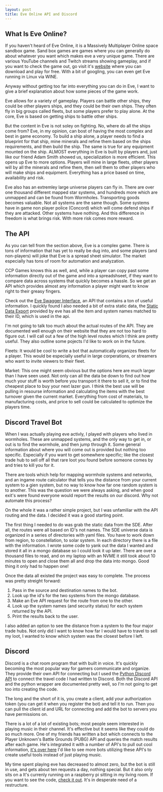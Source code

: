 ```yaml
---
layout: post
title: Eve Online API and Discord
---
```


## What Is Eve Online?

If you haven't heard of Eve Online, it is a Massively Multiplayer Online space 
sandbox game.  Sand box games are games where you can generally do about 
whatever you want which makes eve a very unique game.  There are various 
YouTube channels and Twitch streams showing gameplay, and if you want to 
check the game out, go visit it's [website](https://www.eveonline.com/) where 
you can download and play for free.  With a bit of googling, you can even 
get Eve running in Linux via WINE.

Anyway without getting too far into everything you can do in Eve, I want to 
give a brief explanation about how some pieces of the game work.  

Eve allows for a variety of gameplay.  Players can battle other ships, they 
could be other players ships, and they could be their own ships.  They often 
fly in big groups called fleets, but some players prefer to play alone.  At the 
core, Eve is based on getting ships to battle other ships.

But the content in Eve is not soley on fighting.  No, where do all the ships 
come from?  Eve, in my opinion, can bost of having the most complex and best 
in game economy.  To build a ship alone, a player needs to find a blueprint for 
that ship, mine minerals and refine them based on the ships requirements, and 
then build the ship.  The same is true for any equipment mounted on the 
ship.  ALMOST everything in Eve is built by players and, just like our friend 
Adam Smith showed us, specialization is more efficient.  This opens up Eve to 
more options.  Players will mine in large fleets, other players will by all the 
minerals and refine them, then sell them to other players who will make ships 
and equipment.  Everything has a price based on time, availability and risk.

Eve also has an extremley large universe players can fly in.  There are over 
one thousand different mapped star systems, and hundreds more which are 
unmapped and can be found from Wormholes.  Transporting goods becomes 
valuable.  Not all systems are the same though.  Some systems have in game 
non player police (Concord) which will come defend ships if they are 
attacked.  Other systems have nothing.  And this difference in freedom is what 
brings risk.  With more risk comes more reward.

## The API

As you can tell from the section above, Eve is a complex game.  There is tons 
of information that has yet to really be dug into, and some players (and 
non-players) will joke that Eve is a spread sheet simulator.  The market 
especially has tons of room for automation and analyzation.  

CCP Games knows this as well, and, while a player can copy past some 
information directly out of the game and into a spreadshseet, if they want to 
compare data across systems that quickly becomes a hassle.  So we get an API 
which provides almost any information a player might want to know right to 
their greasy fingers.  

Check out the [Eve Swagger Interface](https://esi.evetech.net/ui/), an API 
that contains a ton of useful information.  I quickly found I also needed a 
bit of extra static data, the [Static Data Export](https://developers.eveonline.com/resource/resources) provided by eve has all the item and system names 
matched to their ID, which is used in the api.

I'm not going to talk too much about the actual routes of the API.  They are 
documented well enough on their website that they are not too hard to figure 
out.  I will call out a few of the high level routes which I think are 
pretty useful.  They also outline some pojects I'd like to work on in the 
future.

Fleets: It would be cool to write a bot that automatically organizes fleets for 
a player.  This would be especially useful in large corperations, or streamers 
who want to invite viewers to their fleet.

Market:  This one might seem obvious but the options here are much larger than 
I have seen used.  Not only can all the data be down to find out how much your 
stuff is worth before you transport it there to sell it, or to find the 
cheapest place to buy your next lazer gun.  I think the best use will be 
pulling in resourse information and calculating the items with the best 
turnover given the current market.  Everything from cost of materials, to 
manufacturing costs, and price to sell could be calculated to optimize the 
players time.  

## Discord Travel Bot

When I was actually playing eve activly, I played with players who lived in 
wormholes.  These are unmapped systems, and the only way to get in, or out is 
to find the wormhole, and then jump through it.  Some general information about 
where you will come out is provided but nothing too specific.  Especially if 
you want to get somewhere specific; like the closest trade hub to sell off all 
that rare loot you found before someone comes by and tries to kill you for it.

There are tools which help for mapping wormhole systems and networks, and an 
ingame route calculator that tells you the distance from your current system 
to a gien system, but no way to know how far one random system is to 
another.  This was the question we were always asking, and when good exit's 
were found everyone would report the results on our discord.  Why not automate 
this process?

On the whole it was a rather simple project, but I was unfamiliar with the 
API routing and the data.  I decided it was a good starting point.  

The first thing I needed to do was grab the static data from the SDE.  After 
all, the routes were all based on ID's not names.  The SDE universe data is 
organized in a series of directories with yaml files.  You have to work down 
from region, to constellation, to solar system.  In each directory there 
is a file with the information.  I wrote some code to yank out the data I 
wanted and stored it all in a mongo database so I could look it up 
later.  There are over a thousand files to read, and on my laptop with an NVME 
it still took about 10 minutes to open and close them all and drop the data 
into mongo.  Good thing it only had to happen one!

Once the data all existed the project was easy to complete.  The 
process was pretty streight forward:
1. Pass in the source and destination names to the bot.
2. Look up the id's for the two systems from the mongo database.
3. Make an Eve API request for the route from one to the other.
4. Look up the system names (and security status) for each system returned by 
the API. 
5. Print the results back to the user.

I also added an option to see the distance from a system to the four major 
trade hubs.  Not only did I want to know how far I would have to travel to 
sell my loot, I wanted to know which system was the closest before I left.

## Discord

Discord is a chat room program that with built in voice.  It's quickly becoming 
the most popular way for gamers communicate and organize.  They provide their 
own API for connecting but I used the 
[Python Discord API](https://github.com/Rapptz/discord.py) to connect the 
travel code I had written to Discord.  Both the Discord API and the python 
wrapper are documented pretty well, so I'm not going to get too into creating 
the code.  

The long and the short of it is, you create a client, add your authorization 
token (you can get it when you register the bot) and tell it to run.  Then you 
can pull the client id and URL for connecting and add the bot to servers 
you have permissions on.  

There is a lot of a lot of existing bots; most 
people seem interested in playing music in their channel.  It's effective but
it seems like they could do so much more.  One of my friends has written a bot 
which connects to the Player Unknown's Battle Grounds (PUBG) API and queries 
the match results after each game.  He's integrated it with a number of API's 
to pull out cool information, [it's over here](https://github.com/nluedtke/brochat-bot)
I'd like to see more bots utilizing these API's to create useful tools 
instead of just playing music.

My time spent playing eve has decreased to almost zero, but the bot is still 
in use, and gets about ten requests a day, nothing special.  But it also only 
sits on a It's currenly running on a 
raspberry pi sitting in my living room.  If you want to see the code, 
[check it out](https://github.com/asbalderson/eve-project).  It's in desperate 
need of a restructure.
